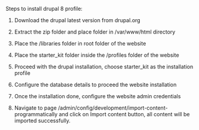 Steps to install drupal 8 profile:

1. Download the drupal latest version from drupal.org

2. Extract the zip folder and place folder in /var/www/html directory

3. Place the /libraries folder in root folder of the website

4. Place the starter_kit folder inside the /profiles folder of the website

5. Proceed with the drupal installation, choose starter_kit as the installation profile 

6. Configure the database details to proceed the website installation

7. Once the installation done, configure the website admin credentials

8. Navigate to page /admin/config/development/import-content-programmatically and click on Import content button, all content will be imported successfully.

